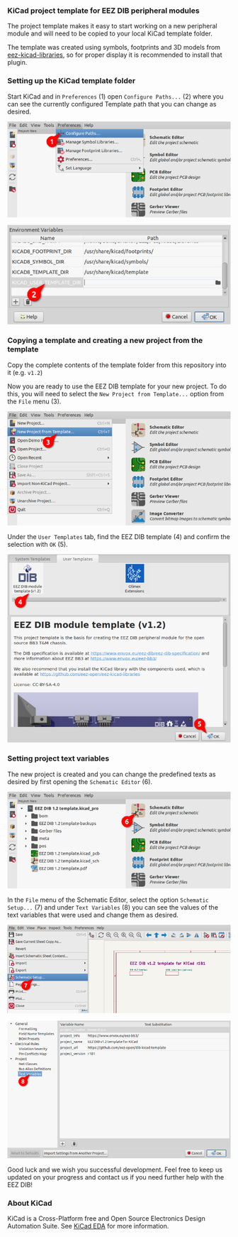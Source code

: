 ### KiCad project template for EEZ DIB peripheral modules

The project template makes it easy to start working on a new peripheral module and will need to be copied to your local KiCad template folder.

The template was created using symbols, footprints and 3D models from [eez-kicad-libraries](https://github.com/eez-open/eez-kicad-libraries), so for proper display it is recommended to install that plugin.

### Setting up the KiCad template folder

Start KiCad and in `Preferences` (1) open `Configure Paths...` (2) where you can see the currently configured Template path that you can change as desired.

![config1](images/template_config1.png)

![config2](images/template_config2.png)

### Copying a template and creating a new project from the template

Copy the complete contents of the template folder from this repository into it (e.g. `v1.2`)

Now you are ready to use the EEZ DIB template for your new project. To do this, you will need to select the `New Project from Template...` option from the `File` menu (3).

![config3](images/template_config3.png)

Under the `User Templates` tab, find the EEZ DIB template (4) and confirm the selection with `OK` (5).

![config4](images/template_config4.png)

### Setting project text variables

The new project is created and you can change the predefined texts as desired by first opening the `Schematic Editor` (6).

![config5](images/template_config5.png)

In the `File` menu of the Schematic Editor, select the option `Schematic Setup...` (7) and under `Text Variables` (8) you can see the values ​​of the text variables that were used and change them as desired.

![config6](images/template_config6.png)

![config7](images/template_config7.png)

Good luck and we wish you successful development. Feel free to keep us updated on your progress and contact us if you need further help with the EEZ DIB!

### About KiCad

KiCad is a Cross-Platform free and Open Source Electronics Design Automation Suite. See [KiCad EDA](https://kicad.org/) for more information.
